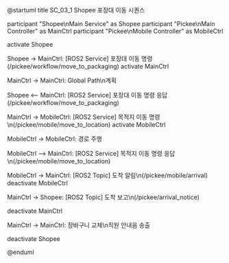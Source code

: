 @startuml
title SC_03_1 Shopee 포장대 이동 시퀀스

participant "Shopee\nMain Service" as Shopee
participant "Pickee\nMain Controller" as MainCtrl
participant "Pickee\nMobile Controller" as MobileCtrl

activate Shopee

Shopee -> MainCtrl: [ROS2 Service] 포장대 이동 명령
(/pickee/workflow/move_to_packaging)
activate MainCtrl

MainCtrl -> MainCtrl: Global Path\n계획

Shopee <-- MainCtrl: [ROS2 Service] 포장대 이동 명령 응답
(/pickee/workflow/move_to_packaging)

MainCtrl -> MobileCtrl: [ROS2 Service] 목적지 이동 명령\n(/pickee/mobile/move_to_location)
activate MobileCtrl

MobileCtrl -> MobileCtrl: 경로 주행

MobileCtrl --> MainCtrl: [ROS2 Service] 목적지 이동 명령 응답\n(/pickee/mobile/move_to_location)

MobileCtrl -> MainCtrl: [ROS2 Topic] 도착 알림\n(/pickee/mobile/arrival)
deactivate MobileCtrl

MainCtrl -> Shopee: [ROS2 Topic] 도착 보고\n(/pickee/arrival_notice)

deactivate MainCtrl

MainCtrl -> MainCtrl: 장바구니 교체\n직원 안내음 송출

deactivate Shopee

@enduml